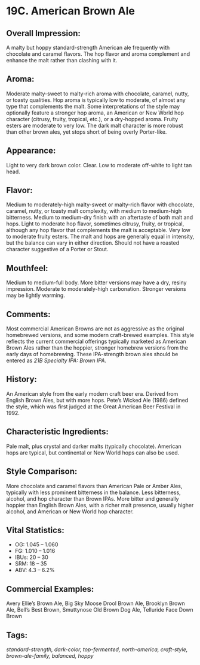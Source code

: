 # 19C. American Brown Ale

## Overall Impression: 

A malty but hoppy standard-strength American ale frequently with chocolate and caramel flavors. The hop flavor and aroma complement and enhance the malt rather than clashing with it.

## Aroma: 

Moderate malty-sweet to malty-rich aroma with chocolate, caramel, nutty, or toasty qualities. Hop aroma is typically low to moderate, of almost any type that complements the malt. Some interpretations of the style may optionally feature a stronger hop aroma, an American or New World hop character (citrusy, fruity, tropical, etc.), or a dry-hopped aroma. Fruity esters are moderate to very low. The dark malt character is more robust than other brown ales, yet stops short of being overly Porter-like. 

## Appearance: 

Light to very dark brown color. Clear. Low to moderate off-white to light tan head.

## Flavor: 

Medium to moderately-high malty-sweet or malty-rich flavor with chocolate, caramel, nutty, or toasty malt complexity, with medium to medium-high bitterness. Medium to medium-dry finish with an aftertaste of both malt and hops. Light to moderate hop flavor, sometimes citrusy, fruity, or tropical, although any hop flavor that complements the malt is acceptable. Very low to moderate fruity esters. The malt and hops are generally equal in intensity, but the balance can vary in either direction. Should not have a roasted character suggestive of a Porter or Stout.

## Mouthfeel: 

Medium to medium-full body. More bitter versions may have a dry, resiny impression. Moderate to moderately-high carbonation. Stronger versions may be lightly warming.

## Comments: 

Most commercial American Browns are not as aggressive as the original homebrewed versions, and some modern craft-brewed examples. This style reflects the current commercial offerings typically marketed as American Brown Ales rather than the hoppier, stronger homebrew versions from the early days of homebrewing. These IPA-strength brown ales should be entered as _21B Specialty IPA: Brown IPA_.

## History: 

An American style from the early modern craft beer era. Derived from English Brown Ales, but with more hops. Pete’s Wicked Ale (1986) defined the style, which was first judged at the Great American Beer Festival in 1992. 

## Characteristic Ingredients: 

Pale malt, plus crystal and darker malts (typically chocolate). American hops are typical, but continental or New World hops can also be used. 

## Style Comparison: 

More chocolate and caramel flavors than American Pale or Amber Ales, typically with less prominent bitterness in the balance. Less bitterness, alcohol, and hop character than Brown IPAs. More bitter and generally hoppier than English Brown Ales, with a richer malt presence, usually higher alcohol, and American or New World hop character.

## Vital Statistics:	

- OG:	1.045 – 1.060
- FG:	1.010 – 1.016
- IBUs:	20 – 30	
- SRM:	18 – 35	
- ABV:	4.3 – 6.2%

## Commercial Examples: 

Avery Ellie’s Brown Ale, Big Sky Moose Drool Brown Ale, Brooklyn Brown Ale, Bell’s Best Brown, Smuttynose Old Brown Dog Ale, Telluride Face Down Brown

## Tags: 

_standard-strength, dark-color, top-fermented, north-america, craft-style, brown-ale-family, balanced, hoppy_
